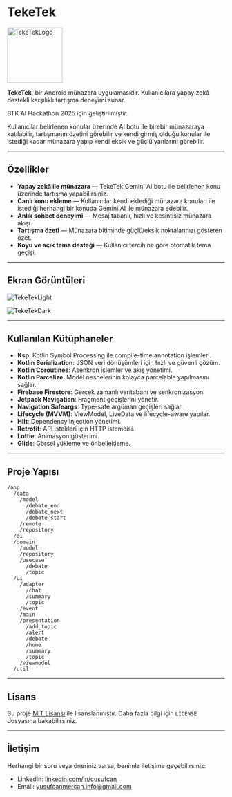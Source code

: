 # TekeTek

<img src="https://github.com/user-attachments/assets/a3a7a3d7-684c-43aa-a06e-c33e146ef316" alt="TekeTekLogo" width="128"/>

**TekeTek**, bir Android münazara uygulamasıdır. Kullanıcılara yapay zekâ destekli karşılıklı tartışma deneyimi sunar.

BTK AI Hackathon 2025 için geliştirilmiştir.

Kullanıcılar belirlenen konular üzerinde AI botu ile birebir münazaraya katılabilir, tartışmanın özetini görebilir ve kendi girmiş olduğu konular ile istediği kadar münazara yapıp kendi eksik ve güçlü yanlarını görebilir.

---

## Özellikler

- **Yapay zekâ ile münazara** — TekeTek Gemini AI botu ile belirlenen konu üzerinde tartışma yapabilirsiniz.
- **Canlı konu ekleme** — Kullanıcılar kendi eklediği münazara konuları ile istediği herhangi bir konuda Gemini AI ile münazara edebilir.
- **Anlık sohbet deneyimi** — Mesaj tabanlı, hızlı ve kesintisiz münazara akışı.
- **Tartışma özeti** — Münazara bitiminde güçlü/eksik noktalarınızı gösteren özet.
- **Koyu ve açık tema desteği** — Kullanıcı tercihine göre otomatik tema geçişi.

---

## Ekran Görüntüleri

![TekeTekLight](https://github.com/user-attachments/assets/0871c82c-6167-4dfd-bc29-50e838f689d3)

![TekeTekDark](https://github.com/user-attachments/assets/8368376a-14f9-43be-8bc2-e3c8b2380b25)

---

## Kullanılan Kütüphaneler

- **Ksp**: Kotlin Symbol Processing ile compile-time annotation işlemleri.  
- **Kotlin Serialization**: JSON veri dönüşümleri için hızlı ve güvenli çözüm.  
- **Kotlin Coroutines**: Asenkron işlemler ve akış yönetimi.  
- **Kotlin Parcelize**: Model nesnelerinin kolayca parcelable yapılmasını sağlar.  
- **Firebase Firestore**: Gerçek zamanlı veritabanı ve senkronizasyon.  
- **Jetpack Navigation**: Fragment geçişlerini yönetir.  
- **Navigation Safeargs**: Type-safe argüman geçişleri sağlar.  
- **Lifecycle (MVVM)**: ViewModel, LiveData ve lifecycle-aware yapılar.  
- **Hilt**: Dependency Injection yönetimi.  
- **Retrofit**: API istekleri için HTTP istemcisi.  
- **Lottie**: Animasyon gösterimi.  
- **Glide**: Görsel yükleme ve önbellekleme.  

---

## Proje Yapısı

```
/app
  /data
    /model
      /debate_end
      /debate_next
      /debate_start
    /remote
    /repository
  /di
  /domain
    /model
    /repository
    /usecase
      /debate
      /topic
  /ui
    /adapter
      /chat
      /summary
      /topic
    /event
    /main
    /presentation
      /add_topic
      /alert
      /debate
      /home
      /summary
      /topic
    /viewmodel
  /util
```

---

## Lisans

Bu proje [MIT Lisansı](LICENSE) ile lisanslanmıştır. Daha fazla bilgi için `LICENSE` dosyasına bakabilirsiniz.

---

## İletişim

Herhangi bir soru veya öneriniz varsa, benimle iletişime geçebilirsiniz:
 
- LinkedIn: [linkedin.com/in/cusufcan](https://linkedin.com/in/cusufcan)
- Email: [yusufcanmercan.info@gmail.com](mailto:yusufcanmercan.info@gmail.com)
